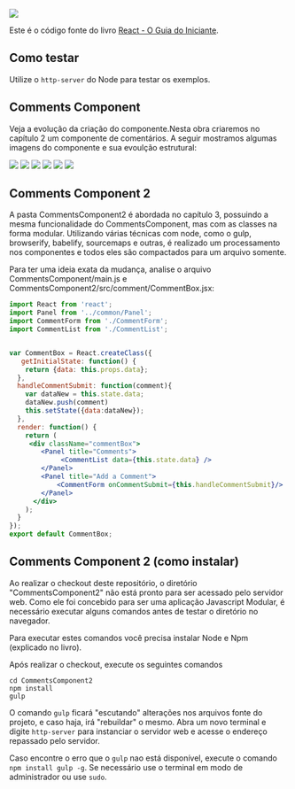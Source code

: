 
![](images/large.jpg)

Este é o código fonte do livro [React - O Guia do Iniciante](https://leanpub.com/react-guia-do-iniciate). 

## Como testar

Utilize o `http-server` do Node para testar os exemplos. 



## Comments Component

Veja a evolução da criação do componente.Nesta obra criaremos no capítulo 2 um componente de comentários. A seguir mostramos algumas imagens do componente e sua evoulção estrutural:

![](images/02-001.png)
![](images/02-002.png)
![](images/02-003.png)
![](images/02-004.png)
![](images/02-005.png)
![](images/02-006.png)

## Comments Component 2 

A pasta CommentsComponent2 é abordada no capítulo 3, possuindo a mesma funcionalidade do CommentsComponent, mas com as classes na forma modular. Utilizando várias técnicas com node, como o gulp, browserify, babelify, sourcemaps e outras, é realizado um processamento nos componentes e todos eles são compactados para um arquivo somente.

Para ter uma ideia exata da mudança, analise o arquivo CommentsComponent/main.js e CommentsComponent2/src/comment/CommentBox.jsx:

```jsx
import React from 'react';
import Panel from '../common/Panel';
import CommentForm from './CommentForm';
import CommentList from './CommentList';


var CommentBox = React.createClass({
   getInitialState: function() {
    return {data: this.props.data};
  },
  handleCommentSubmit: function(comment){
    var dataNew = this.state.data;
    dataNew.push(comment)
    this.setState({data:dataNew});
  },
  render: function() {
    return (
     <div className="commentBox">
        <Panel title="Comments">
             <CommentList data={this.state.data} />
        </Panel>
        <Panel title="Add a Comment">
            <CommentForm onCommentSubmit={this.handleCommentSubmit}/>
        </Panel>
      </div>
    );
  }
});
export default CommentBox;
```

## Comments Component 2 (como instalar)

Ao realizar o checkout deste repositório, o diretório "CommentsComponent2" não está pronto para ser acessado pelo servidor web. Como ele foi concebido para ser uma aplicação Javascript Modular, é necessário executar alguns comandos antes de testar o diretório no navegador.

Para executar estes comandos você precisa instalar Node e Npm (explicado no livro).

Após realizar o checkout, execute os seguintes comandos

```
cd CommentsComponent2
npm install
gulp
```

O comando `gulp` ficará "escutando" alterações nos arquivos fonte do projeto, e caso haja, irá "rebuildar" o mesmo. Abra um novo terminal e digite `http-server` para instanciar o servidor web e acesse o endereço repassado pelo servidor.

Caso encontre o erro que o `gulp` nao está disponível, execute o comando `npm install gulp -g`. Se necessário use o terminal em modo de administrador ou use `sudo`.




